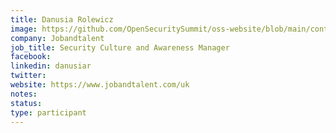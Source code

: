 ```yaml
---
title: Danusia Rolewicz
image: https://github.com/OpenSecuritySummit/oss-website/blob/main/content/participant/images/danushia.png?raw=true
company: Jobandtalent
job_title: Security Culture and Awareness Manager
facebook:
linkedin: danusiar
twitter:
website: https://www.jobandtalent.com/uk
notes:
status: 
type: participant
---
```

